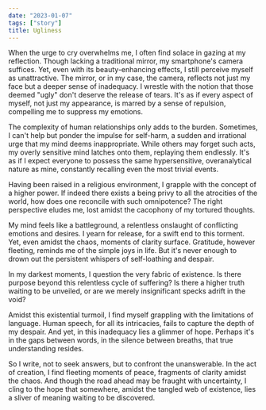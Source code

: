 ```yaml
---
date: "2023-01-07"
tags: ["story"]
title: Ugliness
---
```


When the urge to cry overwhelms me, I often find solace in gazing at my reflection. Though lacking a traditional mirror, my smartphone's camera suffices. Yet, even with its beauty-enhancing effects, I still perceive myself as unattractive. The mirror, or in my case, the camera, reflects not just my face but a deeper sense of inadequacy. I wrestle with the notion that those deemed "ugly" don't deserve the release of tears. It's as if every aspect of myself, not just my appearance, is marred by a sense of repulsion, compelling me to suppress my emotions.

The complexity of human relationships only adds to the burden. Sometimes, I can't help but ponder the impulse for self-harm, a sudden and irrational urge that my mind deems inappropriate. While others may forget such acts, my overly sensitive mind latches onto them, replaying them endlessly. It's as if I expect everyone to possess the same hypersensitive, overanalytical nature as mine, constantly recalling even the most trivial events.

Having been raised in a religious environment, I grapple with the concept of a higher power. If indeed there exists a being privy to all the atrocities of the world, how does one reconcile with such omnipotence? The right perspective eludes me, lost amidst the cacophony of my tortured thoughts.

My mind feels like a battleground, a relentless onslaught of conflicting emotions and desires. I yearn for release, for a swift end to this torment. Yet, even amidst the chaos, moments of clarity surface. Gratitude, however fleeting, reminds me of the simple joys in life. But it's never enough to drown out the persistent whispers of self-loathing and despair.

In my darkest moments, I question the very fabric of existence. Is there purpose beyond this relentless cycle of suffering? Is there a higher truth waiting to be unveiled, or are we merely insignificant specks adrift in the void?

Amidst this existential turmoil, I find myself grappling with the limitations of language. Human speech, for all its intricacies, fails to capture the depth of my despair. And yet, in this inadequacy lies a glimmer of hope. Perhaps it's in the gaps between words, in the silence between breaths, that true understanding resides.

So I write, not to seek answers, but to confront the unanswerable. In the act of creation, I find fleeting moments of peace, fragments of clarity amidst the chaos. And though the road ahead may be fraught with uncertainty, I cling to the hope that somewhere, amidst the tangled web of existence, lies a sliver of meaning waiting to be discovered.